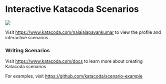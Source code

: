 # Interactive Katacoda Scenarios

[![](http://shields.katacoda.com/katacoda/nalajalapavankumar/count.svg)](https://www.katacoda.com/nalajalapavankumar "Get your profile on Katacoda.com")

Visit https://www.katacoda.com/nalajalapavankumar to view the profile and interactive scenarios

### Writing Scenarios
Visit https://www.katacoda.com/docs to learn more about creating Katacoda scenarios

For examples, visit https://github.com/katacoda/scenario-example
